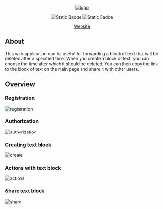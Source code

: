 <p align="center">
  <a href="https://matvenoid.pythonanywhere.com" target="_blank">
    <img src="https://i.ibb.co/QHdNXBN/logo.png" alt="logo" border="0">
  </a>
</p>

<p align="center">
  <img alt="Static Badge" src="https://img.shields.io/badge/5.0.4-%23006400?style=flat&label=Django">
  <img alt="Static Badge" src="https://img.shields.io/badge/MIT-%2332CD32?style=flat&label=License">
</p>

<p align="center"><a color="#4A3BF3" href="https://matvenoid.pythonanywhere.com" target="_blank">Website</a></p>

## About
This web application can be useful for forwarding a block of text that will be deleted after a specified time. When you create a block of text, you can choose the time after which it should be deleted. You can then copy the link to the block of text on the main page and share it with other users.

## Overview
### Registration
![registration](https://github.com/ivanov-matvey/TShare/assets/143811480/f876dd16-b19f-4ef7-a6f4-6e0ea19e77e0)
### Authorization
![authorization](https://github.com/ivanov-matvey/TShare/assets/143811480/7371794e-358b-463a-ada5-d281cf17f2fe)
### Creating text block
![create](https://github.com/ivanov-matvey/TShare/assets/143811480/973e01cd-99dc-4217-ba09-c8d58e5293b1)
### Actions with text block
![actions](https://github.com/ivanov-matvey/TShare/assets/143811480/2682f423-ecd3-4737-88bb-ea31ab8c233a)
### Share text block
![share](https://github.com/ivanov-matvey/TShare/assets/143811480/9702c174-79af-4132-af10-212782a24e0a)
